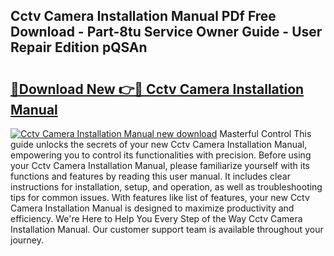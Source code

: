 ## Cctv Camera Installation Manual PDf Free Download - Part-8tu Service Owner Guide - User Repair Edition pQSAn

# <h2><a href="http://cf12016.oget.top/?id=Cctv+Camera+Installation+Manual">🔗Download New 👉🔴 Cctv Camera Installation Manual</a></h2>

[![Cctv Camera Installation Manual new download](https://i.imgur.com/5g1atiW.png)](http://cf12016.oget.top/?id=Cctv+Camera+Installation+Manual)
Masterful Control This guide unlocks the secrets of your new Cctv Camera Installation Manual, empowering you to control its functionalities with precision. Before using your Cctv Camera Installation Manual, please familiarize yourself with its functions and features by reading this user manual. It includes clear instructions for installation, setup, and operation, as well as troubleshooting tips for common issues. With features like list of features, your new Cctv Camera Installation Manual is designed to maximize productivity and efficiency. We're Here to Help You Every Step of the Way Cctv Camera Installation Manual. Our customer support team is available throughout your journey.
